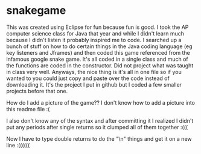 # snakegame

This was created using Eclipse for fun because fun is good. I took the AP computer science class for Java that year and while I didn't learn much because I didn't listen it probably inspired me to code. I searched up a bunch of stuff on how to do certain things in the Java coding language (eg key listeners and Jframes) and then coded this game referenced from the infamous google snake game. It's all coded in a single class and much of the functions are coded in the constructor. Did not project what was taught in class very well. Anyways, the nice thing is it's all in one file so if you wanted to you could just copy and paste over the code instead of downloading it. It's the project I put in github but I coded a few smaller projects before that one.

How do I add a picture of the game?? I don't know how to add a picture into this readme file :(

I also don't know any of the syntax and after committing it I realized I didn't put any periods after single returns so it clumped all of them together :(((

Now I have to type double returns to do the "\n" things and get it on a new line :((((((
